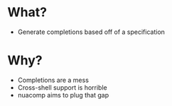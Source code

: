 # What?
- Generate completions based off of a specification

# Why?
- Completions are a mess
- Cross-shell support is horrible
- nuacomp aims to plug that gap
